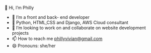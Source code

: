 👋 Hi, I’m Philly
- 👀 I’m a front and back- end developer
- 🌱 Python, HTML,CSS and Django, AWS Cloud consultant
- 💞️ I’m looking to work on and collaborate on website development projects
- 📫 How to reach me phillyvivian@gmail.com
- 😄 Pronouns: she/her
  

<!---
Philly65807/Philly65807 is a ✨ special ✨ repository because its `README.md` (this file) appears on your GitHub profile.
You can click the Preview link to take a look at your changes.
--->
